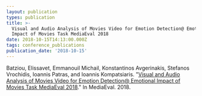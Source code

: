 ```yaml
---
layout: publication
types: publication
title: >-
  Visual and Audio Analysis of Movies Video for Emotion Detection@ Emotional
  Impact of Movies Task MediaEval 2018
date: 2018-10-15T14:13:00.000Z
tags: conference_publications
publication_date: '2018-10-15'
---
```

Batziou, Elissavet, Emmanouil Michail, Konstantinos Avgerinakis, Stefanos Vrochidis, Ioannis Patras, and Ioannis Kompatsiaris. "[Visual and Audio Analysis of Movies Video for Emotion Detection@ Emotional Impact of Movies Task MediaEval 2018](http://ceur-ws.org/Vol-2283/MediaEval_18_paper_21.pdf)." In MediaEval. 2018.
